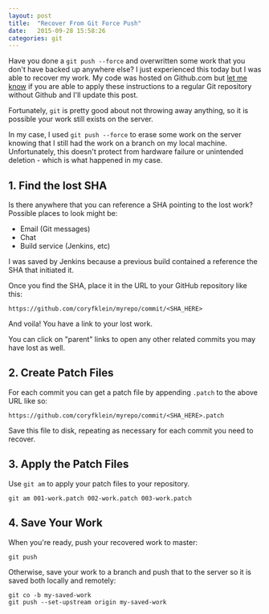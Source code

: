 ```yaml
---
layout: post
title:  "Recover From Git Force Push"
date:   2015-09-28 15:58:26
categories: git
---
```


Have you done a `git push --force` and overwritten some work that you don't have backed up anywhere else? I just experienced this today but I was able to recover my work. My code was hosted on Github.com but [let me know](mailto:cory@coryklein.com) if you are able to apply these instructions to a regular Git repository without Github and I'll update this post.

Fortunately, `git` is pretty good about not throwing away anything, so it is possible your work still exists on the server.

In my case, I used `git push --force` to erase some work on the server knowing that I still had the work on a branch on my local machine. Unfortunately, this doesn't protect from hardware failure or unintended deletion - which is what happened in my case.

## 1. Find the lost SHA

Is there anywhere that you can reference a SHA pointing to the lost work? Possible places to look might be:

* Email (Git messages)
* Chat
* Build service (Jenkins, etc)

I was saved by Jenkins because a previous build contained a reference the SHA that initiated it.

Once you find the SHA, place it in the URL to your GitHub repository like this:

    https://github.com/coryfklein/myrepo/commit/<SHA_HERE>

And voila! You have a link to your lost work.

You can click on "parent" links to open any other related commits you may have lost as well.

## 2. Create Patch Files

For each commit you can get a patch file by appending `.patch` to the above URL like so:

    https://github.com/coryfklein/myrepo/commit/<SHA_HERE>.patch

Save this file to disk, repeating as necessary for each commit you need to recover.

## 3. Apply the Patch Files

Use `git am` to apply your patch files to your repository.

    git am 001-work.patch 002-work.patch 003-work.patch

## 4. Save Your Work

When you're ready, push your recovered work to master:

    git push

Otherwise, save your work to a branch and push that to the server so it is saved both locally and remotely:

    git co -b my-saved-work
    git push --set-upstream origin my-saved-work
